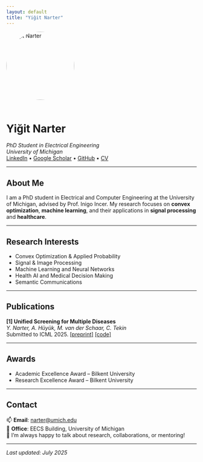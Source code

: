 ```yaml
---
layout: default
title: "Yiğit Narter"
---
```


<img src="photo.jpg" alt="Yiğit Narter" style="width:180px; border-radius:50%; margin-bottom: 20px;">

# Yiğit Narter

_PhD Student in Electrical Engineering_  
_University of Michigan_  
[LinkedIn](https://www.linkedin.com/in/yourprofile) • [Google Scholar](https://scholar.google.com/citations?user=YOURID) • [GitHub](https://github.com/ynarter) • [CV](cv.pdf)

---

## About Me

I am a PhD student in Electrical and Computer Engineering at the University of Michigan, advised by Prof. Inigo Incer. My research focuses on **convex optimization**, **machine learning**, and their applications in **signal processing** and **healthcare**.


---

## Research Interests

- Convex Optimization & Applied Probability  
- Signal & Image Processing  
- Machine Learning and Neural Networks  
- Health AI and Medical Decision Making  
- Semantic Communications

---

## Publications

**[1] Unified Screening for Multiple Diseases**  
_Y. Narter, A. Hüyük, M. van der Schaar, C. Tekin_  
Submitted to ICML 2025. [[preprint]](link) [[code]](link)


---

## Awards

- Academic Excellence Award – Bilkent University  
- Research Excellence Award – Bilkent University  

---

## Contact

📫 **Email**: narter@umich.edu  
📍 **Office**: EECS Building, University of Michigan  
💬 I’m always happy to talk about research, collaborations, or mentoring!

---

_Last updated: July 2025_
